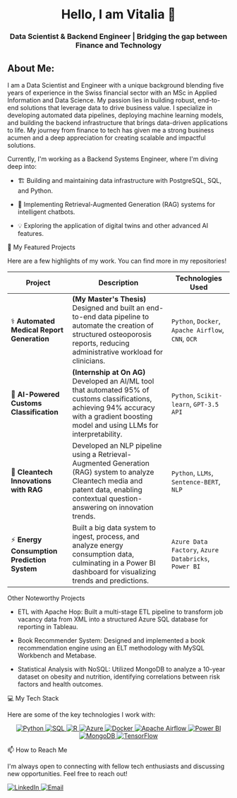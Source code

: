 <h1 align="center">Hello, I am Vitalia 👋</h1>
<h3 align="center">Data Scientist & Backend Engineer | Bridging the gap between Finance and Technology</h3>

## About Me: 
I am a Data Scientist and Engineer with a unique background blending five years of experience in the Swiss financial sector with an MSc in Applied Information and Data Science. My passion lies in building robust, end-to-end solutions that leverage data to drive business value. I specialize in developing automated data pipelines, deploying machine learning models, and building the backend infrastructure that brings data-driven applications to life. My journey from finance to tech has given me a strong business acumen and a deep appreciation for creating scalable and impactful solutions.

Currently, I'm working as a Backend Systems Engineer, where I'm diving deep into:

* 🏗️ Building and maintaining data infrastructure with PostgreSQL, SQL, and Python.

* 🤖 Implementing Retrieval-Augmented Generation (RAG) systems for intelligent chatbots.

* 💡 Exploring the application of digital twins and other advanced AI features.


🚀 My Featured Projects

Here are a few highlights of my work. You can find more in my repositories!

| Project | Description | Technologies Used |
|---|---|---|
| ⚕️ **Automated Medical Report Generation** | **(My Master's Thesis)** Designed and built an end-to-end data pipeline to automate the creation of structured osteoporosis reports, reducing administrative workload for clinicians. | `Python`, `Docker`, `Apache Airflow`, `CNN`, `OCR` |
| 🤖 **AI-Powered Customs Classification** | **(Internship at On AG)** Developed an AI/ML tool that automated 95% of customs classifications, achieving 94% accuracy with a gradient boosting model and using LLMs for interpretability. | `Python`, `Scikit-learn`, `GPT-3.5 API` |
| 🔬 **Cleantech Innovations with RAG** | Developed an NLP pipeline using a Retrieval-Augmented Generation (RAG) system to analyze Cleantech media and patent data, enabling contextual question-answering on innovation trends. | `Python`, `LLMs`, `Sentence-BERT`, `NLP` |
| ⚡ **Energy Consumption Prediction System** | Built a big data system to ingest, process, and analyze energy consumption data, culminating in a Power BI dashboard for visualizing trends and predictions. | `Azure Data Factory`, `Azure Databricks`, `Power BI` |

Other Noteworthy Projects

* ETL with Apache Hop: Built a multi-stage ETL pipeline to transform job vacancy data from XML into a structured Azure SQL database for reporting in Tableau.

* Book Recommender System: Designed and implemented a book recommendation engine using an ELT methodology with MySQL Workbench and Metabase.

* Statistical Analysis with NoSQL: Utilized MongoDB to analyze a 10-year dataset on obesity and nutrition, identifying correlations between risk factors and health outcomes.

💻 My Tech Stack

Here are some of the key technologies I work with:
<div align="center">
<a href="#">
<img src="https://img.shields.io/badge/Python-14354C?style=flat&logo=python&logoColor=white" alt="Python" />
</a>
<a href="#">
<img src="https://img.shields.io/badge/PostgreSQL-4169E1?style=flat&logo=postgresql&logoColor=white" alt="SQL" />
</a>
<a href="#">
<img src="https://img.shields.io/badge/R-276DC3?style=flat&logo=r&logoColor=white" alt="R" />
</a>

</a>
<a href="#">
<img src="https://www.google.com/search?q=https://img.shields.io/badge/Azure-0078D4%3Fstyle%3Dfor-the-badge%26logo%3Dmicrosoftazure%26logoColor%3Dwhite" alt="Azure" />
</a>
<a href="#">
<img src="https://www.google.com/search?q=https://img.shields.io/badge/Docker-2496ED%3Fstyle%3Dfor-the-badge%26logo%3Ddocker%26logoColor%3Dwhite" alt="Docker" />
</a>
<a href="#">
<img src="https://img.shields.io/badge/Airflow-017CEE?style=for-the-badge&logo=Apache%20Airflow&logoColor=white" alt="Apache Airflow" />
</a>
<a href="#">
<img src="https://www.google.com/search?q=https://img.shields.io/badge/Power_BI-F2C811%3Fstyle%3Dfor-the-badge%26logo%3Dpowerbi%26logoColor%3Dblack" alt="Power BI" />
</a>


<a href="#">
<img src="https://img.shields.io/badge/MongoDB-47A248?style=for-the-badge&logo=mongodb&logoColor=white" alt="MongoDB"/>
</a>
<a href="#">
<img src="https://img.shields.io/badge/TensorFlow-FF6F00?style=for-the-badge&logo=tensorflow&logoColor=white" alt="TensorFlow" />
</a>
</div>


📫 How to Reach Me

I'm always open to connecting with fellow tech enthusiasts and discussing new opportunities. Feel free to reach out!

<p align="left">
<a href="https://www.google.com/search?q=https://www.linkedin.com/in/your-linkedin-profile/" target="_blank">
<img src="https://www.google.com/search?q=https://img.shields.io/badge/LinkedIn-0077B5%3Fstyle%3Dfor-the-badge%26logo%3Dlinkedin%26logoColor%3Dwhite" alt="LinkedIn"/>
</a>
<a href="mailto:your.email@example.com">
<img src="https://www.google.com/search?q=https://img.shields.io/badge/Email-D14836%3Fstyle%3Dfor-the-badge%26logo%3Dgmail%26logoColor%3Dwhite" alt="Email"/>
</a>
</p>
